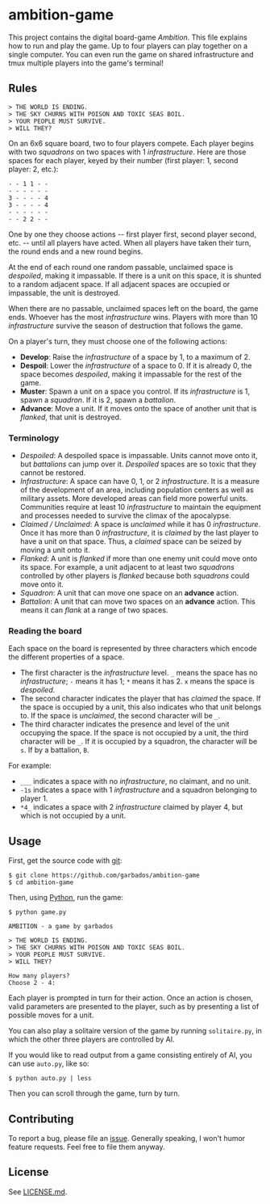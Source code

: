 # ambition-game

This project contains the digital board-game *Ambition*. This file explains how
to run and play the game. Up to four players can play together on a single
computer. You can even run the game on shared infrastructure and tmux multiple
players into the game's terminal!

## Rules

```
> THE WORLD IS ENDING.
> THE SKY CHURNS WITH POISON AND TOXIC SEAS BOIL.
> YOUR PEOPLE MUST SURVIVE.
> WILL THEY?
```

On an 6x6 square board, two to four players compete. Each player begins with two
*squadrons* on two spaces with 1 *infrastructure*. Here are those spaces for
each player, keyed by their number (first player: 1, second player: 2, etc.):

```
- - 1 1 - -
- - - - - -
3 - - - - 4
3 - - - - 4
- - - - - -
- - 2 2 - -
```

One by one they choose actions -- first player first, second player second, etc.
-- until all players have acted. When all players have taken their turn, the
round ends and a new round begins.

At the end of each round one random passable, unclaimed space is *despoiled*,
making it impassable. If there is a unit on this space, it is shunted to a
random adjacent space. If all adjacent spaces are occupied or impassable, the
unit is destroyed.

When there are no passable, unclaimed spaces left on the board, the game ends.
Whoever has the most *infrastructure* wins. Players with more than 10
*infrastructure* survive the season of destruction that follows the game.

On a player's turn, they must choose one of the following actions:

- **Develop**: Raise the *infrastructure* of a space by 1, to a maximum of 2.
- **Despoil**: Lower the *infrastructure* of a space to 0. If it is already 0,
the space becomes *despoiled*, making it impassable for the rest of the game.
- **Muster**: Spawn a unit on a space you control. If its *infrastructure* is 1,
spawn a *squadron*. If it is 2, spawn a *battalion*.
- **Advance**: Move a unit. If it moves onto the space of another unit that is
*flanked*, that unit is destroyed.

### Terminology

- *Despoiled*: A despoiled space is impassable. Units cannot move onto it, but
*battalions* can jump over it. *Despoiled* spaces are so toxic that they cannot
be restored.
- *Infrastructure*: A space can have 0, 1, or 2 *infrastructure*. It is a
measure of the development of an area, including population centers as well as
military assets. More developed areas can field more powerful units. Communities
require at least 10 *infrastructure* to maintain the equipment and processes
needed to survive the climax of the apocalypse.
- *Claimed / Unclaimed*: A space is *unclaimed* while it has 0 *infrastructure*.
Once it has more than 0 *infrastructure*, it is *claimed* by the last player to
have a unit on that space. Thus, a *claimed* space can be seized by moving a
unit onto it.
- *Flanked*: A unit is *flanked* if more than one enemy unit could move onto its
space. For example, a unit adjacent to at least two *squadrons* controlled by
other players is *flanked* because both *squadrons* could move onto it.
- *Squadron*: A unit that can move one space on an **advance** action.
- *Battalion*: A unit that can move two spaces on an **advance** action. This
means it can *flank* at a range of two spaces.

### Reading the board

Each space on the board is represented by three characters which encode the
different properties of a space.

- The first character is the *infrastructure* level. `_` means the space has no
*infrastructure*; `-` means it has 1; `*` means it has 2. `x` means the space is
*despoiled*.
- The second character indicates the player that has *claimed* the space. If the
space is occupied by a unit, this also indicates who that unit belongs to. If
the space is *unclaimed*, the second character will be `_`.
- The third character indicates the presence and level of the unit occupying the
space. If the space is not occupied by a unit, the third character will be `_`.
If it is occupied by a squadron, the character will be `s`. If by a battalion,
`B`.

For example:

- `___` indicates a space with no *infrastructure*, no claimant, and no unit.
- `-1s` indicates a space with 1 *infrastructure* and a squadron belonging to
player 1.
- `*4_` indicates a space with 2 *infrastructure* claimed by player 4, but which
is not occupied by a unit.

## Usage

First, get the source code with [git](https://git-scm.com/):

```
$ git clone https://github.com/garbados/ambition-game
$ cd ambition-game
```

Then, using [Python](https://www.python.org/), run the game:

```
$ python game.py

AMBITION - a game by garbados

> THE WORLD IS ENDING.
> THE SKY CHURNS WITH POISON AND TOXIC SEAS BOIL.
> YOUR PEOPLE MUST SURVIVE.
> WILL THEY?

How many players?
Choose 2 - 4:
```

Each player is prompted in turn for their action. Once an action is chosen,
valid parameters are presented to the player, such as by presenting a list of
possible moves for a unit.

You can also play a solitaire version of the game by running `solitaire.py`,
in which the other three players are controlled by AI.

If you would like to read output from a game consisting entirely of AI, you can
use `auto.py`, like so:

```
$ python auto.py | less
```

Then you can scroll through the game, turn by turn.

## Contributing

To report a bug, please file an [issue](https://github.com/garbados/ambition-game/issues).
Generally speaking, I won't humor feature requests. Feel free to file them anyway.

## License

See [LICENSE.md](./LICENSE.md).
